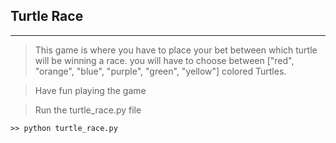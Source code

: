 ## Turtle Race
***

> This game is where you have to place your bet between which turtle will be winning a race. you will have to choose between ["red", "orange", "blue", "purple", "green", "yellow"] colored Turtles.

> Have fun playing the game


> Run the turtle_race.py file
```
>> python turtle_race.py

```
